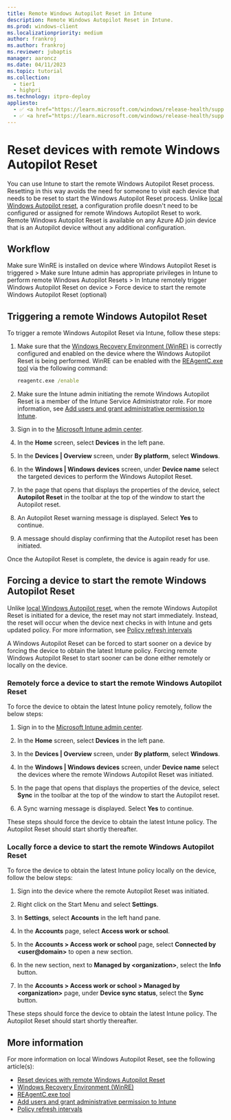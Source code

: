 ```yaml
---
title: Remote Windows Autopilot Reset in Intune
description: Remote Windows Autopilot Reset in Intune.
ms.prod: windows-client
ms.localizationpriority: medium
author: frankroj
ms.author: frankroj
ms.reviewer: jubaptis
manager: aaroncz
ms.date: 04/11/2023
ms.topic: tutorial
ms.collection: 
  - tier1
  - highpri
ms.technology: itpro-deploy
appliesto:
  - ✅ <a href="https://learn.microsoft.com/windows/release-health/supported-versions-windows-client" target="_blank">Windows 11</a>
  - ✅ <a href="https://learn.microsoft.com/windows/release-health/supported-versions-windows-client" target="_blank">Windows 10</a>
---
```


# Reset devices with remote Windows Autopilot Reset

You can use Intune to start the remote Windows Autopilot Reset process. Resetting in this way avoids the need for someone to visit each device that needs to be reset to start the Windows Autopilot Reset process. Unlike [local Windows Autopilot reset](local-autopilot-reset.md), a configuration profile doesn't need to be configured or assigned for remote Windows Autopilot Reset to work. Remote Windows Autopilot Reset is available on any Azure AD join device that is an Autopilot device without any additional configuration.

## Workflow

Make sure WinRE is installed on device where Windows Autopilot Reset is triggered > Make sure Intune admin has appropriate privileges in Intune to perform remote Windows Autopilot Resets > In Intune remotely trigger Windows Autopilot Reset on device > Force device to start the remote Windows Autopilot Reset (optional)

## Triggering a remote Windows Autopilot Reset

To trigger a remote Windows Autopilot Reset via Intune, follow these steps:

1. Make sure that the [Windows Recovery Environment (WinRE)](/windows-hardware/manufacture/desktop/windows-recovery-environment--windows-re--technical-reference) is correctly configured and enabled on the device where the Windows Autopilot Reset is being performed. WinRE can be enabled with the [REAgentC.exe tool](/windows-hardware/manufacture/desktop/reagentc-command-line-options) via the following command:

    ```cmd
    reagentc.exe /enable
    ```

1. Make sure the Intune admin initiating the remote Windows Autopilot Reset is a member of the Intune Service Administrator role. For more information, see [Add users and grant administrative permission to Intune](../../../intune/fundamentals/users-add.md).

1. Sign in to the [Microsoft Intune admin center](https://go.microsoft.com/fwlink/?linkid=2109431).

1. In the **Home** screen, select **Devices** in the left pane.

1. In the **Devices | Overview** screen, under **By platform**, select **Windows**.

1. In the **Windows | Windows devices** screen, under **Device name** select the targeted devices to perform the Windows Autopilot Reset.

1. In the page that opens that displays the properties of the device, select **Autopilot Reset** in the toolbar at the top of the window to start the Autopilot reset.

1. An Autopilot Reset warning message is displayed. Select **Yes** to continue.

1. A message should display confirming that the Autopilot reset has been initiated.

Once the Autopilot Reset is complete, the device is again ready for use.

## Forcing a device to start the remote Windows Autopilot Reset

Unlike [local Windows Autopilot reset](local-autopilot-reset.md), when the remote Windows Autopilot Reset is initiated for a device, the reset may not start immediately. Instead, the reset will occur when the device next checks in with Intune and gets updated policy. For more information, see [Policy refresh intervals](../../../intune/configuration/device-profile-troubleshoot.md#policy-refresh-intervals)

A Windows Autopilot Reset can be forced to start sooner on a device by forcing the device to obtain the latest Intune policy. Forcing remote Windows Autopilot Reset to start sooner can be done either remotely or locally on the device.

### Remotely force a device to start the remote Windows Autopilot Reset

To force the device to obtain the latest Intune policy remotely, follow the below steps:

1. Sign in to the [Microsoft Intune admin center](https://go.microsoft.com/fwlink/?linkid=2109431).

1. In the **Home** screen, select **Devices** in the left pane.

1. In the **Devices | Overview** screen, under **By platform**, select **Windows**.

1. In the **Windows | Windows devices** screen, under **Device name** select the devices where the remote Windows Autopilot Reset was initiated.

1. In the page that opens that displays the properties of the device, select **Sync** in the toolbar at the top of the window to start the Autopilot reset.

1. A Sync warning message is displayed. Select **Yes** to continue.

These steps should force the device to obtain the latest Intune policy. The Autopilot Reset should start shortly thereafter.

### Locally force a device to start the remote Windows Autopilot Reset

To force the device to obtain the latest Intune policy locally on the device, follow the below steps:

1. Sign into the device where the remote Autopilot Reset was initiated.

2. Right click on the Start Menu and select **Settings**.

3. In **Settings**, select **Accounts** in the left hand pane.

4. In the **Accounts** page, select **Access work or school**.

5. In the **Accounts > Access work or school** page, select **Connected by \<user@domain\>** to open a new section.

6. In the new section, next to **Managed by \<organization\>**, select the **Info** button.

7. In the **Accounts > Access work or school > Managed by \<organization\>** page, under **Device sync status**, select the **Sync** button.

These steps should force the device to obtain the latest Intune policy. The Autopilot Reset should start shortly thereafter.

## More information

For more information on local Windows Autopilot Reset, see the following article(s):

- [Reset devices with remote Windows Autopilot Reset](../../windows-autopilot-reset.md#reset-devices-with-remote-windows-autopilot-reset)
- [Windows Recovery Environment (WinRE)](/windows-hardware/manufacture/desktop/windows-recovery-environment--windows-re--technical-reference)
- [REAgentC.exe tool](/windows-hardware/manufacture/desktop/reagentc-command-line-options)
- [Add users and grant administrative permission to Intune](../../../intune/fundamentals/users-add.md)
- [Policy refresh intervals](../../../intune/configuration/device-profile-troubleshoot.md#policy-refresh-intervals)
